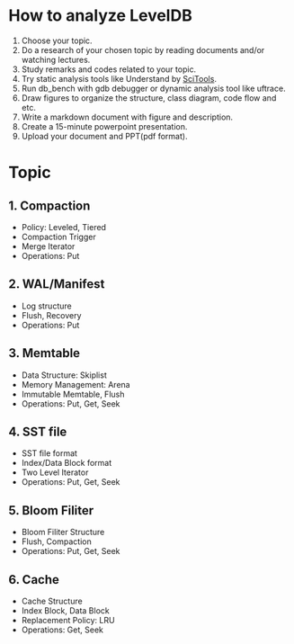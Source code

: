 # How to analyze LevelDB
1. Choose your topic.
2. Do a research of your chosen topic by reading documents and/or watching lectures.
3. Study remarks and codes related to your topic.
4. Try static analysis tools like Understand by [SciTools](https://www.scitools.com/).
5. Run db_bench with gdb debugger or dynamic analysis tool like uftrace.
6. Draw figures to organize the structure, class diagram, code flow and etc. 
7. Write a markdown document with figure and description.
8. Create a 15-minute powerpoint presentation.  
9. Upload your document and PPT(pdf format).

# Topic
## 1. Compaction
- Policy: Leveled, Tiered
- Compaction Trigger
- Merge Iterator
- Operations: Put

## 2. WAL/Manifest
- Log structure
- Flush, Recovery
- Operations: Put

## 3. Memtable
- Data Structure: Skiplist
- Memory Management: Arena
- Immutable Memtable, Flush
- Operations: Put, Get, Seek

## 4. SST file
- SST file format
- Index/Data Block format
- Two Level Iterator
- Operations: Put, Get, Seek

## 5. Bloom Filiter
- Bloom Filiter Structure
- Flush, Compaction
- Operations: Put, Get, Seek

## 6. Cache
- Cache Structure
- Index Block, Data Block
- Replacement Policy: LRU
- Operations: Get, Seek
